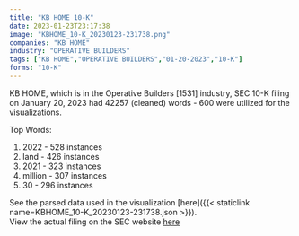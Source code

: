 ```yaml
---
title: "KB HOME 10-K"
date: 2023-01-23T23:17:38
image: "KBHOME_10-K_20230123-231738.png"
companies: "KB HOME"
industry: "OPERATIVE BUILDERS"
tags: ["KB HOME","OPERATIVE BUILDERS","01-20-2023","10-K"]
forms: "10-K"
---
```

KB HOME, which is in the Operative Builders [1531] industry, SEC 10-K filing on January 20, 2023 had 42257 (cleaned) words - 600 were utilized for the visualizations.

Top Words:
1. 2022 - 528 instances
2. land - 426 instances
3. 2021 - 323 instances
4. million - 307 instances
5. 30 - 296 instances


See the parsed data used in the visualization [here]({{< staticlink name=KBHOME_10-K_20230123-231738.json >}}).  
View the actual filing on the SEC website [here](https://www.sec.gov/Archives/edgar/data/795266/0000795266-23-000009.txt)